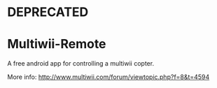 # DEPRECATED

Multiwii-Remote
===============

A free android app for controlling a multiwii copter.

More info: http://www.multiwii.com/forum/viewtopic.php?f=8&t=4594
